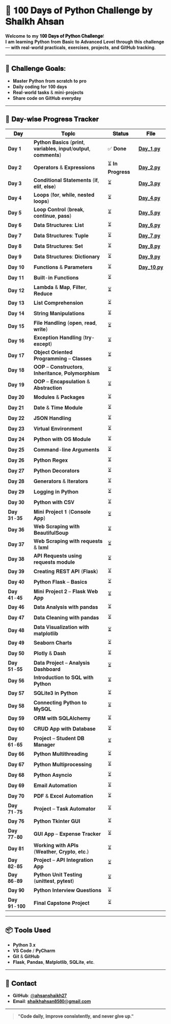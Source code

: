 # 🐍 𝟏𝟎𝟎 𝐃𝐚𝐲𝐬 𝐨𝐟 𝐏𝐲𝐭𝐡𝐨𝐧 𝐂𝐡𝐚𝐥𝐥𝐞𝐧𝐠𝐞 𝐛𝐲 𝐒𝐡𝐚𝐢𝐤𝐡 𝐀𝐡𝐬𝐚𝐧

𝐖𝐞𝐥𝐜𝐨𝐦𝐞 𝐭𝐨 𝐦𝐲 **𝟏𝟎𝟎 𝐃𝐚𝐲𝐬 𝐨𝐟 𝐏𝐲𝐭𝐡𝐨𝐧 𝐂𝐡𝐚𝐥𝐥𝐞𝐧𝐠𝐞**!  
𝐈 𝐚𝐦 𝐥𝐞𝐚𝐫𝐧𝐢𝐧𝐠 𝐏𝐲𝐭𝐡𝐨𝐧 𝐟𝐫𝐨𝐦 𝐁𝐚𝐬𝐢𝐜 𝐭𝐨 𝐀𝐝𝐯𝐚𝐧𝐜𝐞𝐝 𝐋𝐞𝐯𝐞𝐥 𝐭𝐡𝐫𝐨𝐮𝐠𝐡 𝐭𝐡𝐢𝐬 𝐜𝐡𝐚𝐥𝐥𝐞𝐧𝐠𝐞 — 𝐰𝐢𝐭𝐡 𝐫𝐞𝐚𝐥-𝐰𝐨𝐫𝐥𝐝 𝐩𝐫𝐚𝐜𝐭𝐢𝐜𝐚𝐥𝐬, 𝐞𝐱𝐞𝐫𝐜𝐢𝐬𝐞𝐬, 𝐩𝐫𝐨𝐣𝐞𝐜𝐭𝐬, 𝐚𝐧𝐝 𝐆𝐢𝐭𝐇𝐮𝐛 𝐭𝐫𝐚𝐜𝐤𝐢𝐧𝐠.

---

## 🚀 𝐂𝐡𝐚𝐥𝐥𝐞𝐧𝐠𝐞 𝐆𝐨𝐚𝐥𝐬:

- 𝐌𝐚𝐬𝐭𝐞𝐫 𝐏𝐲𝐭𝐡𝐨𝐧 𝐟𝐫𝐨𝐦 𝐬𝐜𝐫𝐚𝐭𝐜𝐡 𝐭𝐨 𝐩𝐫𝐨
- 𝐃𝐚𝐢𝐥𝐲 𝐜𝐨𝐝𝐢𝐧𝐠 𝐟𝐨𝐫 𝟏𝟎𝟎 𝐝𝐚𝐲𝐬
- 𝐑𝐞𝐚𝐥-𝐰𝐨𝐫𝐥𝐝 𝐭𝐚𝐬𝐤𝐬 & 𝐦𝐢𝐧𝐢-𝐩𝐫𝐨𝐣𝐞𝐜𝐭𝐬
- 𝐒𝐡𝐚𝐫𝐞 𝐜𝐨𝐝𝐞 𝐨𝐧 𝐆𝐢𝐭𝐇𝐮𝐛 𝐞𝐯𝐞𝐫𝐲𝐝𝐚𝐲

---

## 📅 𝐃𝐚𝐲-𝐰𝐢𝐬𝐞 𝐏𝐫𝐨𝐠𝐫𝐞𝐬𝐬 𝐓𝐫𝐚𝐜𝐤𝐞𝐫

| 𝐃𝐚𝐲 | 𝐓𝐨𝐩𝐢𝐜 | 𝐒𝐭𝐚𝐭𝐮𝐬 | 𝐅𝐢𝐥𝐞 |
|-----|-------|--------|------|
| 𝐃𝐚𝐲 𝟏 | 𝐏𝐲𝐭𝐡𝐨𝐧 𝐁𝐚𝐬𝐢𝐜𝐬 (𝐩𝐫𝐢𝐧𝐭, 𝐯𝐚𝐫𝐢𝐚𝐛𝐥𝐞𝐬, 𝐢𝐧𝐩𝐮𝐭/𝐨𝐮𝐭𝐩𝐮𝐭, 𝐜𝐨𝐦𝐦𝐞𝐧𝐭𝐬) | ✅ 𝐃𝐨𝐧𝐞 | [𝐃𝐚𝐲_𝟏.𝐩𝐲](𝐃𝐚𝐲_𝟏.𝐩𝐲) |
| 𝐃𝐚𝐲 𝟐 | 𝐎𝐩𝐞𝐫𝐚𝐭𝐨𝐫𝐬 & 𝐄𝐱𝐩𝐫𝐞𝐬𝐬𝐢𝐨𝐧𝐬 | ⏳ 𝐈𝐧 𝐏𝐫𝐨𝐠𝐫𝐞𝐬𝐬 | [𝐃𝐚𝐲_𝟐.𝐩𝐲](𝐃𝐚𝐲_𝟐.𝐩𝐲) |
| 𝐃𝐚𝐲 𝟑 | 𝐂𝐨𝐧𝐝𝐢𝐭𝐢𝐨𝐧𝐚𝐥 𝐒𝐭𝐚𝐭𝐞𝐦𝐞𝐧𝐭𝐬 (𝐢𝐟, 𝐞𝐥𝐢𝐟, 𝐞𝐥𝐬𝐞) | ⏳ | [𝐃𝐚𝐲_𝟑.𝐩𝐲](𝐃𝐚𝐲_𝟑.𝐩𝐲) |
| 𝐃𝐚𝐲 𝟒 | 𝐋𝐨𝐨𝐩𝐬 (𝐟𝐨𝐫, 𝐰𝐡𝐢𝐥𝐞, 𝐧𝐞𝐬𝐭𝐞𝐝 𝐥𝐨𝐨𝐩𝐬) | ⏳ | [𝐃𝐚𝐲_𝟒.𝐩𝐲](𝐃𝐚𝐲_𝟒.𝐩𝐲) |
| 𝐃𝐚𝐲 𝟓 | 𝐋𝐨𝐨𝐩 𝐂𝐨𝐧𝐭𝐫𝐨𝐥 (𝐛𝐫𝐞𝐚𝐤, 𝐜𝐨𝐧𝐭𝐢𝐧𝐮𝐞, 𝐩𝐚𝐬𝐬) | ⏳ | [𝐃𝐚𝐲_𝟓.𝐩𝐲](𝐃𝐚𝐲_𝟓.𝐩𝐲) |
| 𝐃𝐚𝐲 𝟔 | 𝐃𝐚𝐭𝐚 𝐒𝐭𝐫𝐮𝐜𝐭𝐮𝐫𝐞𝐬: 𝐋𝐢𝐬𝐭 | ⏳ | [𝐃𝐚𝐲_𝟔.𝐩𝐲](𝐃𝐚𝐲_𝟔.𝐩𝐲) |
| 𝐃𝐚𝐲 𝟕 | 𝐃𝐚𝐭𝐚 𝐒𝐭𝐫𝐮𝐜𝐭𝐮𝐫𝐞𝐬: 𝐓𝐮𝐩𝐥𝐞 | ⏳ | [𝐃𝐚𝐲_𝟕.𝐩𝐲](𝐃𝐚𝐲_𝟕.𝐩𝐲) |
| 𝐃𝐚𝐲 𝟖 | 𝐃𝐚𝐭𝐚 𝐒𝐭𝐫𝐮𝐜𝐭𝐮𝐫𝐞𝐬: 𝐒𝐞𝐭 | ⏳ | [𝐃𝐚𝐲_𝟖.𝐩𝐲](𝐃𝐚𝐲_𝟖.𝐩𝐲) |
| 𝐃𝐚𝐲 𝟗 | 𝐃𝐚𝐭𝐚 𝐒𝐭𝐫𝐮𝐜𝐭𝐮𝐫𝐞𝐬: 𝐃𝐢𝐜𝐭𝐢𝐨𝐧𝐚𝐫𝐲 | ⏳ | [𝐃𝐚𝐲_𝟗.𝐩𝐲](𝐃𝐚𝐲_𝟗.𝐩𝐲) |
| 𝐃𝐚𝐲 𝟏𝟎 | 𝐅𝐮𝐧𝐜𝐭𝐢𝐨𝐧𝐬 & 𝐏𝐚𝐫𝐚𝐦𝐞𝐭𝐞𝐫𝐬 | ⏳ | [𝐃𝐚𝐲_𝟏𝟎.𝐩𝐲](𝐃𝐚𝐲_𝟏𝟎.𝐩𝐲) |
| 𝐃𝐚𝐲 𝟏𝟏 | 𝐁𝐮𝐢𝐥𝐭-𝐢𝐧 𝐅𝐮𝐧𝐜𝐭𝐢𝐨𝐧𝐬 | ⏳ | |
| 𝐃𝐚𝐲 𝟏𝟐 | 𝐋𝐚𝐦𝐛𝐝𝐚 & 𝐌𝐚𝐩, 𝐅𝐢𝐥𝐭𝐞𝐫, 𝐑𝐞𝐝𝐮𝐜𝐞 | ⏳ | |
| 𝐃𝐚𝐲 𝟏𝟑 | 𝐋𝐢𝐬𝐭 𝐂𝐨𝐦𝐩𝐫𝐞𝐡𝐞𝐧𝐬𝐢𝐨𝐧 | ⏳ | |
| 𝐃𝐚𝐲 𝟏𝟒 | 𝐒𝐭𝐫𝐢𝐧𝐠 𝐌𝐚𝐧𝐢𝐩𝐮𝐥𝐚𝐭𝐢𝐨𝐧𝐬 | ⏳ | |
| 𝐃𝐚𝐲 𝟏𝟓 | 𝐅𝐢𝐥𝐞 𝐇𝐚𝐧𝐝𝐥𝐢𝐧𝐠 (𝐨𝐩𝐞𝐧, 𝐫𝐞𝐚𝐝, 𝐰𝐫𝐢𝐭𝐞) | ⏳ | |
| 𝐃𝐚𝐲 𝟏𝟔 | 𝐄𝐱𝐜𝐞𝐩𝐭𝐢𝐨𝐧 𝐇𝐚𝐧𝐝𝐥𝐢𝐧𝐠 (𝐭𝐫𝐲-𝐞𝐱𝐜𝐞𝐩𝐭) | ⏳ | |
| 𝐃𝐚𝐲 𝟏𝟕 | 𝐎𝐛𝐣𝐞𝐜𝐭 𝐎𝐫𝐢𝐞𝐧𝐭𝐞𝐝 𝐏𝐫𝐨𝐠𝐫𝐚𝐦𝐦𝐢𝐧𝐠 – 𝐂𝐥𝐚𝐬𝐬𝐞𝐬 | ⏳ | |
| 𝐃𝐚𝐲 𝟏𝟖 | 𝐎𝐎𝐏 – 𝐂𝐨𝐧𝐬𝐭𝐫𝐮𝐜𝐭𝐨𝐫𝐬, 𝐈𝐧𝐡𝐞𝐫𝐢𝐭𝐚𝐧𝐜𝐞, 𝐏𝐨𝐥𝐲𝐦𝐨𝐫𝐩𝐡𝐢𝐬𝐦 | ⏳ | |
| 𝐃𝐚𝐲 𝟏𝟗 | 𝐎𝐎𝐏 – 𝐄𝐧𝐜𝐚𝐩𝐬𝐮𝐥𝐚𝐭𝐢𝐨𝐧 & 𝐀𝐛𝐬𝐭𝐫𝐚𝐜𝐭𝐢𝐨𝐧 | ⏳ | |
| 𝐃𝐚𝐲 𝟐𝟎 | 𝐌𝐨𝐝𝐮𝐥𝐞𝐬 & 𝐏𝐚𝐜𝐤𝐚𝐠𝐞𝐬 | ⏳ | |
| 𝐃𝐚𝐲 𝟐𝟏 | 𝐃𝐚𝐭𝐞 & 𝐓𝐢𝐦𝐞 𝐌𝐨𝐝𝐮𝐥𝐞 | ⏳ | |
| 𝐃𝐚𝐲 𝟐𝟐 | 𝐉𝐒𝐎𝐍 𝐇𝐚𝐧𝐝𝐥𝐢𝐧𝐠 | ⏳ | |
| 𝐃𝐚𝐲 𝟐𝟑 | 𝐕𝐢𝐫𝐭𝐮𝐚𝐥 𝐄𝐧𝐯𝐢𝐫𝐨𝐧𝐦𝐞𝐧𝐭 | ⏳ | |
| 𝐃𝐚𝐲 𝟐𝟒 | 𝐏𝐲𝐭𝐡𝐨𝐧 𝐰𝐢𝐭𝐡 𝐎𝐒 𝐌𝐨𝐝𝐮𝐥𝐞 | ⏳ | |
| 𝐃𝐚𝐲 𝟐𝟓 | 𝐂𝐨𝐦𝐦𝐚𝐧𝐝-𝐥𝐢𝐧𝐞 𝐀𝐫𝐠𝐮𝐦𝐞𝐧𝐭𝐬 | ⏳ | |
| 𝐃𝐚𝐲 𝟐𝟔 | 𝐏𝐲𝐭𝐡𝐨𝐧 𝐑𝐞𝐠𝐞𝐱 | ⏳ | |
| 𝐃𝐚𝐲 𝟐𝟕 | 𝐏𝐲𝐭𝐡𝐨𝐧 𝐃𝐞𝐜𝐨𝐫𝐚𝐭𝐨𝐫𝐬 | ⏳ | |
| 𝐃𝐚𝐲 𝟐𝟖 | 𝐆𝐞𝐧𝐞𝐫𝐚𝐭𝐨𝐫𝐬 & 𝐈𝐭𝐞𝐫𝐚𝐭𝐨𝐫𝐬 | ⏳ | |
| 𝐃𝐚𝐲 𝟐𝟗 | 𝐋𝐨𝐠𝐠𝐢𝐧𝐠 𝐢𝐧 𝐏𝐲𝐭𝐡𝐨𝐧 | ⏳ | |
| 𝐃𝐚𝐲 𝟑𝟎 | 𝐏𝐲𝐭𝐡𝐨𝐧 𝐰𝐢𝐭𝐡 𝐂𝐒𝐕 | ⏳ | |
| 𝐃𝐚𝐲 𝟑𝟏-𝟑𝟓 | 𝐌𝐢𝐧𝐢 𝐏𝐫𝐨𝐣𝐞𝐜𝐭 𝟏 (𝐂𝐨𝐧𝐬𝐨𝐥𝐞 𝐀𝐩𝐩) | ⏳ | |
| 𝐃𝐚𝐲 𝟑𝟔 | 𝐖𝐞𝐛 𝐒𝐜𝐫𝐚𝐩𝐢𝐧𝐠 𝐰𝐢𝐭𝐡 𝐁𝐞𝐚𝐮𝐭𝐢𝐟𝐮𝐥𝐒𝐨𝐮𝐩 | ⏳ | |
| 𝐃𝐚𝐲 𝟑𝟕 | 𝐖𝐞𝐛 𝐒𝐜𝐫𝐚𝐩𝐢𝐧𝐠 𝐰𝐢𝐭𝐡 𝐫𝐞𝐪𝐮𝐞𝐬𝐭𝐬 & 𝐥𝐱𝐦𝐥 | ⏳ | |
| 𝐃𝐚𝐲 𝟑𝟖 | 𝐀𝐏𝐈 𝐑𝐞𝐪𝐮𝐞𝐬𝐭𝐬 𝐮𝐬𝐢𝐧𝐠 𝐫𝐞𝐪𝐮𝐞𝐬𝐭𝐬 𝐦𝐨𝐝𝐮𝐥𝐞 | ⏳ | |
| 𝐃𝐚𝐲 𝟑𝟗 | 𝐂𝐫𝐞𝐚𝐭𝐢𝐧𝐠 𝐑𝐄𝐒𝐓 𝐀𝐏𝐈 (𝐅𝐥𝐚𝐬𝐤) | ⏳ | |
| 𝐃𝐚𝐲 𝟒𝟎 | 𝐏𝐲𝐭𝐡𝐨𝐧 𝐅𝐥𝐚𝐬𝐤 – 𝐁𝐚𝐬𝐢𝐜𝐬 | ⏳ | |
| 𝐃𝐚𝐲 𝟒𝟏-𝟒𝟓 | 𝐌𝐢𝐧𝐢 𝐏𝐫𝐨𝐣𝐞𝐜𝐭 𝟐 – 𝐅𝐥𝐚𝐬𝐤 𝐖𝐞𝐛 𝐀𝐩𝐩 | ⏳ | |
| 𝐃𝐚𝐲 𝟒𝟔 | 𝐃𝐚𝐭𝐚 𝐀𝐧𝐚𝐥𝐲𝐬𝐢𝐬 𝐰𝐢𝐭𝐡 𝐩𝐚𝐧𝐝𝐚𝐬 | ⏳ | |
| 𝐃𝐚𝐲 𝟒𝟕 | 𝐃𝐚𝐭𝐚 𝐂𝐥𝐞𝐚𝐧𝐢𝐧𝐠 𝐰𝐢𝐭𝐡 𝐩𝐚𝐧𝐝𝐚𝐬 | ⏳ | |
| 𝐃𝐚𝐲 𝟒𝟖 | 𝐃𝐚𝐭𝐚 𝐕𝐢𝐬𝐮𝐚𝐥𝐢𝐳𝐚𝐭𝐢𝐨𝐧 𝐰𝐢𝐭𝐡 𝐦𝐚𝐭𝐩𝐥𝐨𝐭𝐥𝐢𝐛 | ⏳ | |
| 𝐃𝐚𝐲 𝟒𝟗 | 𝐒𝐞𝐚𝐛𝐨𝐫𝐧 𝐂𝐡𝐚𝐫𝐭𝐬 | ⏳ | |
| 𝐃𝐚𝐲 𝟓𝟎 | 𝐏𝐥𝐨𝐭𝐥𝐲 & 𝐃𝐚𝐬𝐡 | ⏳ | |
| 𝐃𝐚𝐲 𝟓𝟏-𝟓𝟓 | 𝐃𝐚𝐭𝐚 𝐏𝐫𝐨𝐣𝐞𝐜𝐭 – 𝐀𝐧𝐚𝐥𝐲𝐬𝐢𝐬 𝐃𝐚𝐬𝐡𝐛𝐨𝐚𝐫𝐝 | ⏳ | |
| 𝐃𝐚𝐲 𝟓𝟔 | 𝐈𝐧𝐭𝐫𝐨𝐝𝐮𝐜𝐭𝐢𝐨𝐧 𝐭𝐨 𝐒𝐐𝐋 𝐰𝐢𝐭𝐡 𝐏𝐲𝐭𝐡𝐨𝐧 | ⏳ | |
| 𝐃𝐚𝐲 𝟓𝟕 | 𝐒𝐐𝐋𝐢𝐭𝐞𝟑 𝐢𝐧 𝐏𝐲𝐭𝐡𝐨𝐧 | ⏳ | |
| 𝐃𝐚𝐲 𝟓𝟖 | 𝐂𝐨𝐧𝐧𝐞𝐜𝐭𝐢𝐧𝐠 𝐏𝐲𝐭𝐡𝐨𝐧 𝐭𝐨 𝐌𝐲𝐒𝐐𝐋 | ⏳ | |
| 𝐃𝐚𝐲 𝟓𝟗 | 𝐎𝐑𝐌 𝐰𝐢𝐭𝐡 𝐒𝐐𝐋𝐀𝐥𝐜𝐡𝐞𝐦𝐲 | ⏳ | |
| 𝐃𝐚𝐲 𝟔𝟎 | 𝐂𝐑𝐔𝐃 𝐀𝐩𝐩 𝐰𝐢𝐭𝐡 𝐃𝐚𝐭𝐚𝐛𝐚𝐬𝐞 | ⏳ | |
| 𝐃𝐚𝐲 𝟔𝟏-𝟔𝟓 | 𝐏𝐫𝐨𝐣𝐞𝐜𝐭 – 𝐒𝐭𝐮𝐝𝐞𝐧𝐭 𝐃𝐁 𝐌𝐚𝐧𝐚𝐠𝐞𝐫 | ⏳ | |
| 𝐃𝐚𝐲 𝟔𝟔 | 𝐏𝐲𝐭𝐡𝐨𝐧 𝐌𝐮𝐥𝐭𝐢𝐭𝐡𝐫𝐞𝐚𝐝𝐢𝐧𝐠 | ⏳ | |
| 𝐃𝐚𝐲 𝟔𝟕 | 𝐏𝐲𝐭𝐡𝐨𝐧 𝐌𝐮𝐥𝐭𝐢𝐩𝐫𝐨𝐜𝐞𝐬𝐬𝐢𝐧𝐠 | ⏳ | |
| 𝐃𝐚𝐲 𝟔𝟖 | 𝐏𝐲𝐭𝐡𝐨𝐧 𝐀𝐬𝐲𝐧𝐜𝐢𝐨 | ⏳ | |
| 𝐃𝐚𝐲 𝟔𝟗 | 𝐄𝐦𝐚𝐢𝐥 𝐀𝐮𝐭𝐨𝐦𝐚𝐭𝐢𝐨𝐧 | ⏳ | |
| 𝐃𝐚𝐲 𝟕𝟎 | 𝐏𝐃𝐅 & 𝐄𝐱𝐜𝐞𝐥 𝐀𝐮𝐭𝐨𝐦𝐚𝐭𝐢𝐨𝐧 | ⏳ | |
| 𝐃𝐚𝐲 𝟕𝟏-𝟕𝟓 | 𝐏𝐫𝐨𝐣𝐞𝐜𝐭 – 𝐓𝐚𝐬𝐤 𝐀𝐮𝐭𝐨𝐦𝐚𝐭𝐨𝐫 | ⏳ | |
| 𝐃𝐚𝐲 𝟕𝟔 | 𝐏𝐲𝐭𝐡𝐨𝐧 𝐓𝐤𝐢𝐧𝐭𝐞𝐫 𝐆𝐔𝐈 | ⏳ | |
| 𝐃𝐚𝐲 𝟕𝟕-𝟖𝟎 | 𝐆𝐔𝐈 𝐀𝐩𝐩 – 𝐄𝐱𝐩𝐞𝐧𝐬𝐞 𝐓𝐫𝐚𝐜𝐤𝐞𝐫 | ⏳ | |
| 𝐃𝐚𝐲 𝟖𝟏 | 𝐖𝐨𝐫𝐤𝐢𝐧𝐠 𝐰𝐢𝐭𝐡 𝐀𝐏𝐈𝐬 (𝐖𝐞𝐚𝐭𝐡𝐞𝐫, 𝐂𝐫𝐲𝐩𝐭𝐨, 𝐞𝐭𝐜.) | ⏳ | |
| 𝐃𝐚𝐲 𝟖𝟐-𝟖𝟓 | 𝐏𝐫𝐨𝐣𝐞𝐜𝐭 – 𝐀𝐏𝐈 𝐈𝐧𝐭𝐞𝐠𝐫𝐚𝐭𝐢𝐨𝐧 𝐀𝐩𝐩 | ⏳ | |
| 𝐃𝐚𝐲 𝟖𝟔-𝟖𝟗 | 𝐏𝐲𝐭𝐡𝐨𝐧 𝐔𝐧𝐢𝐭 𝐓𝐞𝐬𝐭𝐢𝐧𝐠 (𝐮𝐧𝐢𝐭𝐭𝐞𝐬𝐭, 𝐩𝐲𝐭𝐞𝐬𝐭) | ⏳ | |
| 𝐃𝐚𝐲 𝟗𝟎 | 𝐏𝐲𝐭𝐡𝐨𝐧 𝐈𝐧𝐭𝐞𝐫𝐯𝐢𝐞𝐰 𝐐𝐮𝐞𝐬𝐭𝐢𝐨𝐧𝐬 | ⏳ | |
| 𝐃𝐚𝐲 𝟗𝟏-𝟏𝟎𝟎 | 𝐅𝐢𝐧𝐚𝐥 𝐂𝐚𝐩𝐬𝐭𝐨𝐧𝐞 𝐏𝐫𝐨𝐣𝐞𝐜𝐭 | ⏳ | |

---

## 📦 𝐓𝐨𝐨𝐥𝐬 𝐔𝐬𝐞𝐝

- 𝐏𝐲𝐭𝐡𝐨𝐧 𝟑.𝐱
- 𝐕𝐒 𝐂𝐨𝐝𝐞 / 𝐏𝐲𝐂𝐡𝐚𝐫𝐦
- 𝐆𝐢𝐭 & 𝐆𝐢𝐭𝐇𝐮𝐛
- 𝐅𝐥𝐚𝐬𝐤, 𝐏𝐚𝐧𝐝𝐚𝐬, 𝐌𝐚𝐭𝐩𝐥𝐨𝐭𝐥𝐢𝐛, 𝐒𝐐𝐋𝐢𝐭𝐞, 𝐞𝐭𝐜.

---

## 📧 𝐂𝐨𝐧𝐭𝐚𝐜𝐭

- 𝐆𝐢𝐭𝐇𝐮𝐛: [@𝐚𝐡𝐬𝐚𝐧𝐬𝐡𝐚𝐢𝐤𝐡𝟐𝟕](𝐡𝐭𝐭𝐩𝐬://𝐠𝐢𝐭𝐡𝐮𝐛.𝐜𝐨𝐦/𝐚𝐡𝐬𝐚𝐧𝐬𝐡𝐚𝐢𝐤𝐡𝟐𝟕)
- 𝐄𝐦𝐚𝐢𝐥: 𝐬𝐡𝐚𝐢𝐤𝐡𝐚𝐡𝐬𝐚𝐧𝟖𝟓𝟖𝟎@𝐠𝐦𝐚𝐢𝐥.𝐜𝐨𝐦

---

> **"𝐂𝐨𝐝𝐞 𝐝𝐚𝐢𝐥𝐲, 𝐢𝐦𝐩𝐫𝐨𝐯𝐞 𝐜𝐨𝐧𝐬𝐢𝐬𝐭𝐞𝐧𝐭𝐥𝐲, 𝐚𝐧𝐝 𝐧𝐞𝐯𝐞𝐫 𝐠𝐢𝐯𝐞 𝐮𝐩."**
